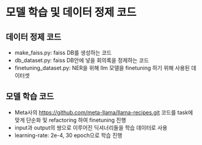 # 모델 학습 및 데이터 정제 코드

## 데이터 정제 코드
- make_faiss.py: faiss DB를 생성하는 코드
- db_dataset.py: faiss DB안에 넣을 회의록을 정제하는 코드
- finetuning_dataset.py: NER을 위해 llm 모델을 finetuning 하기 위해 사용된 데이터셋

## 모델 학습 코드
- Meta사의 https://github.com/meta-llama/llama-recipes.git 코드를 task에 맞게 단순화 및 refactoring 하여 finetuning 진행
- input과 output의 쌍으로 이루어진 딕셔너리들을 학습 데이터로 사용
- learning-rate: 2e-4, 30 epoch으로 학습 진행